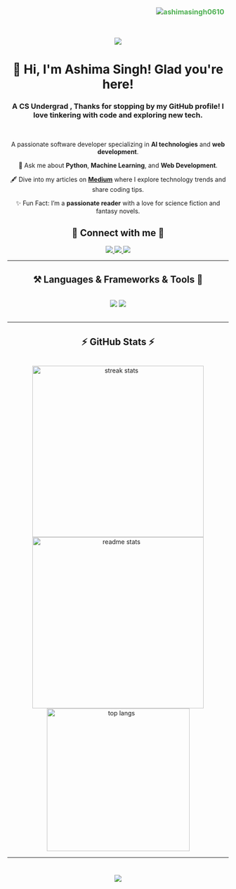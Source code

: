 <div style="display: flex; justify-content: flex-end; align-items: center; padding: 10px;">
  <p style="margin: 0; font-size: 16px; color: #4CAF50; font-weight: bold;">
    <img src="https://komarev.com/ghpvc/?username=ashimasingh0610&label=Profile%20views&color=4CAF50&style=flat-square" alt="ashimasingh0610" />
  </p>
</div>



 <!--========================================================================-->
 
   <h1 align="center">
    <img src="https://readme-typing-svg.herokuapp.com/?font=garamond&size=35&center=true&vCenter=true&width=1000&height=70&duration=4000&lines=🚀+Welcome+to+My+Space+of+Exploration,+Coding,+and+Creation!;🌟+And+to+My+Journey+Through+the+Landscape+of+Code!" />
</h1>




 <!--========================================================================-->


<h1 align="center">💫 Hi, I'm Ashima Singh! Glad you're here!</h1>
<h3 align="center">A CS Undergrad , Thanks for stopping by my GitHub profile! I love tinkering with code and exploring new tech.</h3>  
</h1>


<br/>

<div align="center">



 A passionate software developer specializing in **AI technologies** and **web development**.

💬 Ask me about **Python**, **Machine Learning**, and **Web Development**.
 
🖋️ Dive into my articles on [**Medium**]( https://medium.com/@ashima29) where I explore technology trends and share coding tips.

✨ Fun Fact: I’m a **passionate reader** with a love for science fiction and fantasy novels.

 </div>


 <!--========================================================================-->


 

 <h2 align="center">🔗 Connect with me 🔗</h2>
 
<div align="center"> 
  <a href="mailto:ashimasingh.2903@gmail.com">
    <img src="https://img.shields.io/badge/Gmail-333333?style=for-the-badge&logo=gmail&logoColor=red" />
  </a>
  <a href="www.linkedin.com/in/-ashima-singh" target="_blank">
    <img src="https://img.shields.io/badge/LinkedIn-0077B5?style=for-the-badge&logo=linkedin&logoColor=white" target="_blank" />
  </a>
  <a href="https://medium.com/@ashima29" target="_blank">
     <img src="https://img.shields.io/badge/Medium-FF5722?style=for-the-badge&logo=todoist&logoColor=white" target="_blank" /> <!-- sqlite, safari, google-chrome are other good icon options -->
  </a>
</div>

 <hr/>

 
 <!--========================================================================-->
 
<h2 align="center">⚒️ Languages & Frameworks & Tools 🔧</h2>
<br/>
<div align="center">
    <img src="https://skillicons.dev/icons?i=cpp,c,java,python,vscode,github,git,idea,pycharm" />
    <img src="https://skillicons.dev/icons?i=html,css,javascript,nodejs,mysql,sqlite,ai,scikitlearn,fastapi,tensorflow,flask" /><br>
</div>

<br/>
<hr/>


 <!--========================================================================-->


<h2 align="center">⚡ GitHub Stats ⚡</h2>
<br>
<div align=center>
  <img width=390 src="https://github-readme-streak-stats-salesp07.vercel.app/?user=ashimasingh0610&count_private=true&theme=react&border_radius=10" alt="streak stats"/>
  <img width=390 src="https://github-readme-stats-salesp07.vercel.app/api?username=ashimasingh0610&count_private=true&show_icons=true&theme=react&rank_icon=github&border_radius=10" alt="readme stats" />
  <br/>
  <img width=325 align="center" src="https://github-readme-stats-salesp07.vercel.app/api/top-langs/?username=ashimasingh0610&hide=HTML&langs_count=8&layout=compact&theme=react&border_radius=10&size_weight=0.5&count_weight=0.5&exclude_repo=github-readme-stats" alt="top langs" />
  <hr/>
<h1 align="center">
    <img src="https://readme-typing-svg.herokuapp.com/?font=garamond&size=35&center=true&vCenter=true&width=1500&height=1000&duration=4000&color=00aaff&lines=Thank+you+for+visiting+my+profile!+💖;I+appreciate+your+time!+😊;" />
</div>
</hr>

<!--========================================================================-->
